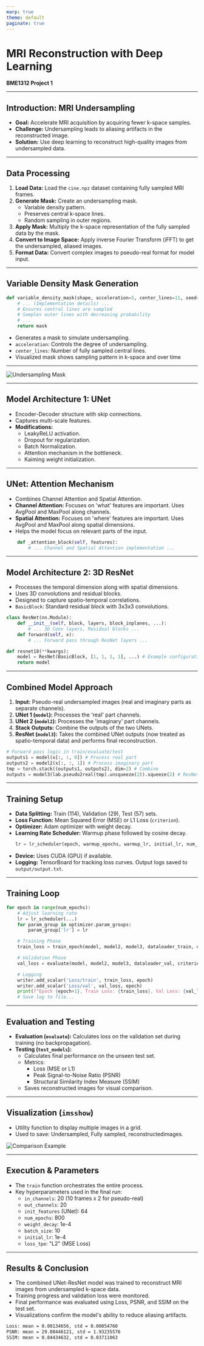 ```yaml
---
marp: true
theme: default
paginate: true
---
```


# MRI Reconstruction with Deep Learning

**BME1312 Project 1**

---

## Introduction: MRI Undersampling

*   **Goal:** Accelerate MRI acquisition by acquiring fewer k-space samples.
*   **Challenge:** Undersampling leads to aliasing artifacts in the reconstructed image.
*   **Solution:** Use deep learning to reconstruct high-quality images from undersampled data.

---

## Data Processing

1.  **Load Data:** Load the `cine.npz` dataset containing fully sampled MRI frames.
2.  **Generate Mask:** Create an undersampling mask.
    *   Variable density pattern.
    *   Preserves central k-space lines.
    *   Random sampling in outer regions.
3.  **Apply Mask:** Multiply the k-space representation of the fully sampled data by the mask.
4.  **Convert to Image Space:** Apply inverse Fourier Transform (iFFT) to get the undersampled, aliased images.
5.  **Format Data:** Convert complex images to pseudo-real format for model input.

---

## Variable Density Mask Generation

```python
def variable_density_mask(shape, acceleration=5, center_lines=11, seed=42):
    # ... (Implementation details) ...
    # Ensures central lines are sampled
    # Samples outer lines with decreasing probability
    # ...
    return mask
```

*   Generates a mask to simulate undersampling.
*   `acceleration`: Controls the degree of undersampling.
*   `center_lines`: Number of fully sampled central lines.
*   Visualized mask shows sampling pattern in k-space and over time

---

![Undersampling Mask](../assets/undersampling_mask.png)

---

## Model Architecture 1: UNet

*   Encoder-Decoder structure with skip connections.
*   Captures multi-scale features.
*   **Modifications:**
    *   LeakyReLU activation.
    *   Dropout for regularization.
    *   Batch Normalization.
    *   Attention mechanism in the bottleneck.
    *   Kaiming weight initialization.

---

## UNet: Attention Mechanism

*   Combines Channel Attention and Spatial Attention.
*   **Channel Attention:** Focuses on 'what' features are important. Uses AvgPool and MaxPool along channels.
*   **Spatial Attention:** Focuses on 'where' features are important. Uses AvgPool and MaxPool along spatial dimensions.
*   Helps the model focus on relevant parts of the input.

```python
    def _attention_block(self, features):
        # ... Channel and Spatial Attention implementation ...
```

---

## Model Architecture 2: 3D ResNet

*   Processes the temporal dimension along with spatial dimensions.
*   Uses 3D convolutions and residual blocks.
*   Designed to capture spatio-temporal correlations.
*   `BasicBlock`: Standard residual block with 3x3x3 convolutions.

```python
class ResNet(nn.Module):
    def __init__(self, block, layers, block_inplanes, ...):
        # ... 3D Conv layers, Residual blocks ...
    def forward(self, x):
        # ... Forward pass through ResNet layers ...

def resnet18(**kwargs):
    model = ResNet(BasicBlock, [1, 1, 1, 1], ...) # Example configuration
    return model
```

---

## Combined Model Approach

1.  **Input:** Pseudo-real undersampled images (real and imaginary parts as separate channels).
2.  **UNet 1 (`model`):** Processes the 'real' part channels.
3.  **UNet 2 (`model2`):** Processes the 'imaginary' part channels.
4.  **Stack Outputs:** Combine the outputs of the two UNets.
5.  **ResNet (`model3`):** Takes the combined UNet outputs (now treated as spatio-temporal data) and performs final reconstruction.

```python
# Forward pass logic in train/evaluate/test
outputs1 = model(x[:, :, 0]) # Process real part
outputs2 = model2(x[:, :, 1]) # Process imaginary part
tmp = torch.stack((outputs1, outputs2), dim=2) # Combine
outputs = model3(lab.pseudo2real(tmp).unsqueeze(2)).squeeze(2) # ResNet processing
```

---

## Training Setup

*   **Data Splitting:** Train (114), Validation (29), Test (57) sets.
*   **Loss Function:** Mean Squared Error (MSE) or L1 Loss (`criterion`).
*   **Optimizer:** Adam optimizer with weight decay.
*   **Learning Rate Scheduler:** Warmup phase followed by cosine decay.
    ```python
    lr = lr_scheduler(epoch, warmup_epochs, warmup_lr, initial_lr, num_epochs)
    ```
*   **Device:** Uses CUDA (GPU) if available.
*   **Logging:** TensorBoard for tracking loss curves. Output logs saved to `output/output.txt`.

---

## Training Loop

```python
for epoch in range(num_epochs):
    # Adjust learning rate
    lr = lr_scheduler(...)
    for param_group in optimizer.param_groups:
        param_group['lr'] = lr

    # Training Phase
    train_loss = train_epoch(model, model2, model3, dataloader_train, optimizer, criterion)

    # Validation Phase
    val_loss = evaluate(model, model2, model3, dataloader_val, criterion)

    # Logging
    writer.add_scalar('Loss/train', train_loss, epoch)
    writer.add_scalar('Loss/val', val_loss, epoch)
    print(f"Epoch {epoch+1}, Train Loss: {train_loss}, Val Loss: {val_loss}")
    # Save log to file...
```

---

## Evaluation and Testing

*   **Evaluation (`evaluate`):** Calculates loss on the validation set during training (no backpropagation).
*   **Testing (`test_models`):**
    *   Calculates final performance on the unseen test set.
    *   Metrics:
        *   Loss (MSE or L1)
        *   Peak Signal-to-Noise Ratio (PSNR)
        *   Structural Similarity Index Measure (SSIM)
    *   Saves reconstructed images for visual comparison.

---

## Visualization (`imsshow`)

*   Utility function to display multiple images in a grid.
*   Used to save: Undersampled, Fully sampled, reconstructedimages.

![Comparison Example](../assets/comparison_image_0.png) <!-- Add one of the comparison images generated by process_data -->

---

## Execution & Parameters

*   The `train` function orchestrates the entire process.
*   Key hyperparameters used in the final run:
    *   `in_channels`: 20 (10 frames x 2 for pseudo-real)
    *   `out_channels`: 20
    *   `init_features` (UNet): 64
    *   `num_epochs`: 800
    *   `weight_decay`: 1e-4
    *   `batch_size`: 10
    *   `initial_lr`: 1e-4
    *   `loss_tpe`: "L2" (MSE Loss)

---

## Results & Conclusion

*   The combined UNet-ResNet model was trained to reconstruct MRI images from undersampled k-space data.
*   Training progress and validation loss were monitored.
*   Final performance was evaluated using Loss, PSNR, and SSIM on the test set.
*   Visualizations confirm the model's ability to reduce aliasing artifacts.
   
```txt
Loss: mean = 0.00134656, std = 0.00054760
PSNR: mean = 29.08446121, std = 1.93235576
SSIM: mean = 0.84434632, std = 0.03711063
```